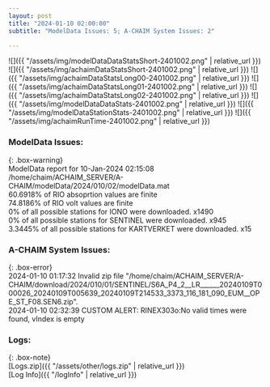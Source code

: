 ```yaml
---
layout: post
title: "2024-01-10 02:00:00"
subtitle: "ModelData Issues: 5; A-CHAIM System Issues: 2"

---
```


![]({{ "/assets/img/modelDataDataStatsShort-2401002.png" | relative_url }})
![]({{ "/assets/img/achaimDataStatsShort-2401002.png" | relative_url }})
![]({{ "/assets/img/achaimDataStatsLong00-2401002.png" | relative_url }})
![]({{ "/assets/img/achaimDataStatsLong01-2401002.png" | relative_url }})
![]({{ "/assets/img/achaimDataStatsLong02-2401002.png" | relative_url }})
![]({{ "/assets/img/modelDataDataStats-2401002.png" | relative_url }})
![]({{ "/assets/img/modelDataStationStats-2401002.png" | relative_url }})
![]({{ "/assets/img/achaimRunTime-2401002.png" | relative_url }})


### ModelData Issues:  
  
{: .box-warning}  
 ModelData report for 10-Jan-2024 02:15:08   
 /home/chaim/ACHAIM_SERVER/A-CHAIM/modelData/2024/010/02/modelData.mat   
 60.6918% of RIO absoprtion values are finite   
 74.8186% of RIO volt values are finite   
 0% of all possible stations for IONO were downloaded. x1490   
 0% of all possible stations for SENTINEL were downloaded. x945   
 3.3445% of all possible stations for KARTVERKET were downloaded. x15   
  
### A-CHAIM System Issues:  
  
{: .box-error}  
2024-01-10 01:17:32 Invalid zip file "/home/chaim/ACHAIM_SERVER/A-CHAIM/download/2024/010/01/SENTINEL/S6A_P4_2__LR______20240109T000026_20240109T005639_20240109T214533_3373_116_181_090_EUM__OPE_ST_F08.SEN6.zip".  
2024-01-10 02:32:39 CUSTOM ALERT: RINEX303o:No valid times were found, vIndex is empty  

### Logs:  
  
{: .box-note}  
[Logs.zip]({{ "/assets/other/logs.zip" | relative_url }})  
[Log Info]({{ "/logInfo" | relative_url }})  
